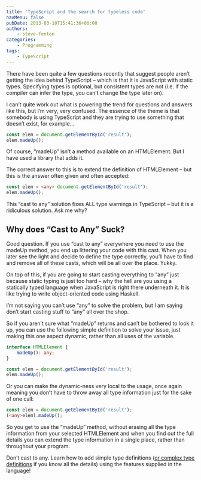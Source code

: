 ```yaml
---
title: 'TypeScript and the search for typeless code'
navMenu: false
pubDate: 2013-03-10T15:41:36+00:00
authors:
    - steve-fenton
categories:
    - Programming
tags:
    - TypeScript
---
```


There have been quite a few questions recently that suggest people aren’t getting the idea behind TypeScript – which is that it is JavaScript with static types. Specifying types is optional, but consistent types are not (i.e. if the compiler can infer the type, you can’t change the type later on).

I can’t quite work out what is powering the trend for questions and answers like this, but I’m very, very confused. The essence of the theme is that somebody is using TypeScript and they are trying to use something that doesn’t exist, for example…

```typescript
const elem = document.getElementById('result');
elem.madeUp();
```

Of course, “madeUp” isn’t a method available on an HTMLElement. But I have used a library that adds it.

The correct answer to this is to extend the definition of HTMLElement – but this is the answer often given and often accepted:

```typescript
const elem = <any> document.getElementById('result');
elem.madeUp();
```

This “cast to any” solution fixes ALL type warnings in TypeScript – but it is a ridiculous solution. Ask me why?

## Why does “Cast to Any” Suck?

Good question. If you use “cast to any” everywhere you need to use the madeUp method, you end up littering your code with this cast. When you later see the light and decide to define the type correctly, you’ll have to find and remove all of these casts, which will be all over the place. Yukky.

On top of this, if you are going to start casting everything to “any” just because static typing is just too hard – why the hell are you using a statically typed language when JavaScript is right there underneath it. It is like trying to write object-oriented code using Haskell.

I’m not saying you can’t use “any” to solve the problem, but I am saying don’t start casting stuff to “any” all over the shop.

So if you aren’t sure what “madeUp” returns and can’t be bothered to look it up, you can use the following simple definition to solve your issue, just making this one aspect dynamic, rather than all uses of the variable.

```typescript
interface HTMLElement {
    madeUp(): any;
}

const elem = document.getElementById('result');
elem.madeUp();
```

Or you can make the dynamic-ness very local to the usage, once again meaning you don’t have to throw away all type information just for the sake of one call:

```typescript
const elem = document.getElementById('result');
(<any>elem).madeUp();
```

So you get to use the “madeUp” method, without erasing all the type information from your selected HTMLElement and when you find out the full details you can extend the type information in a single place, rather than throughout your program.

Don’t cast to any. Learn how to add simple type definitions ([or complex type definitions](/blog/2013/01/complex-typescript-definitions-made-easy/) if you know all the details) using the features supplied in the language!